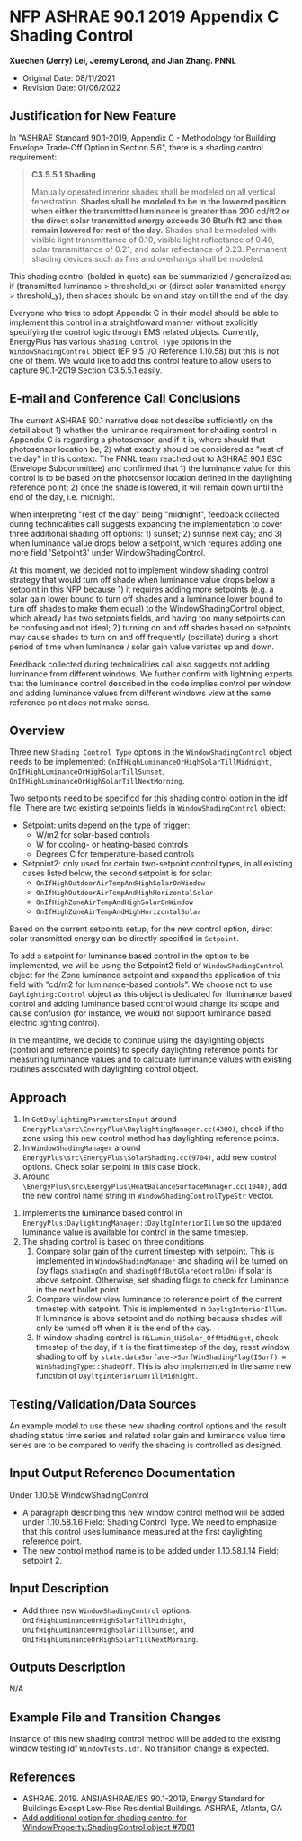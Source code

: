 # NFP ASHRAE 90.1 2019 Appendix C Shading Control

**Xuechen (Jerry) Lei, Jeremy Lerond, and Jian Zhang. PNNL**

- Original Date: 08/11/2021
- Revision Date: 01/06/2022

## Justification for New Feature

In "ASHRAE Standard 90.1-2019, Appendix C - Methodology for Building Envelope Trade-Off Option in Section 5.6", there is a shading control requirement:

> **C3.5.5.1 Shading**
>
> Manually operated interior shades shall be modeled on all vertical fenestration. **Shades shall be modeled to be in the lowered position when either the transmitted luminance is greater than 200 cd/ft2 or the direct solar transmitted energy exceeds 30 Btu/h·ft2 and then remain lowered for rest of the day.** Shades shall be modeled with visible light transmittance of 0.10, visible light reflectance of 0.40, solar transmittance of 0.21, and solar reflectance of 0.23. Permanent shading devices such as fins and overhangs shall be modeled.

This shading control (bolded in quote) can be summarizied / generalized as: if (transmitted luminance > threshold_x) or (direct solar transmitted energy > threshold_y), then shades should be on and stay on till the end of the day.

Everyone who tries to adopt Appendix C in their model should be able to implement this control in a straightfoward manner without explicitly specifying the control logic through EMS related objects. Currently, EnergyPlus has various `Shading Control Type` options in the `WindowShadingControl` object (EP 9.5 I/O Reference 1.10.58) but this is not one of them. We would like to add this control feature to allow users to capture 90.1-2019 Section C3.5.5.1 easily.

## E-mail and Conference Call Conclusions

The current ASHRAE 90.1 narrative does not descibe sufficiently on the detail about 1) whether the luminance requirement for shading control in Appendix C is regarding a photosensor, and if it is, where should that photosensor location be; 2) what exactly should be considered as "rest of the day" in this context. The PNNL team reached out to ASHRAE 90.1 ESC (Envelope Subcommittee) and confirmed that 1) the luminance value for this control is to be based on the photosensor location defined in the daylighting reference point; 2) once the shade is lowered, it will remain down until the end of the day, i.e. midnight.

When interpreting "rest of the day" being "midnight", feedback collected during technicalities call suggests expanding the implementation to cover three additional shading off options: 1) sunset; 2) sunrise next day; and 3) when luminance value drops below a setpoint, which requires adding one more field 'Setpoint3' under WindowShadingControl. 

<!-- **The rest of this document describes the case of adding one new windows shading control option which accounts for the control option of shading off by midnight, other control options will be implemented in similar ways.** -->

At this moment, we decided not to implement window shading control strategy that would turn off shade when luminance value drops below a setpoint in this NFP because 1) it requires adding more setpoints (e.g. a solar gain lower bound to turn off shades and a luminance lower bound to turn off shades to make them equal) to the WindowShadingControl object, which already has two setpoints fields, and having too many setpoints can be confusing and not ideal; 2) turning on and off shades based on setpoints may cause shades to turn on and off frequently (oscillate) during a short period of time when luminance / solar gain value variates up and down.

Feedback collected during technicalities call also suggests not adding luminance from different windows. We further confirm with lightning experts that the luminance control described in the code implies control per window and adding luminance values from different windows view at the same reference point does not make sense.

## Overview

Three new `Shading Control Type` options in the `WindowShadingControl` object needs to be implemented: `OnIfHighLuminanceOrHighSolarTillMidnight`, `OnIfHighLuminanceOrHighSolarTillSunset`, `OnIfHighLuminanceOrHighSolarTillNextMorning`.

Two setpoints need to be specificd for this shading control option in the idf file. There are two existing setpoints fields in `WindowShadingControl` object:

- Setpoint: units depend on the type of trigger:
  - W/m2 for solar-based controls
  - W for cooling- or heating-based controls
  - Degrees C for temperature-based controls
- Setpoint2: only used for certain two-setpoint control types, in all existing cases listed below, the second setpoint is for solar:
  - `OnIfHighOutdoorAirTempAndHighSolarOnWindow`
  - `OnIfHighOutdoorAirTempAndHighHorizontalSolar`
  - `OnIfHighZoneAirTempAndHighSolarOnWindow`
  - `OnIfHighZoneAirTempAndHighHorizontalSolar`

Based on the current setpoints setup, for the new control option, direct solar transmitted energy can be directly specified in `Setpoint`.

To add a setpoint for luminance based control in the option to be implemented, we will be using the Setpoint2 field of `WindowShadingControl` object for the Zone luminance setpoint and expand the application of this field with "cd/m2 for luminance-based controls". We choose not to use `Daylighting:Control` object as this object is dedicated for illuminance based control and adding luminance based control would change its scope and cause confusion (for instance, we would not support luminance based electric lighting control).

In the meantime, we decide to continue using the daylighting objects (control and reference points) to specify daylighting reference points for measuring luminance values and to calculate luminance values with existing routines associated with daylighting control object.

## Approach

1. In `GetDaylightingParametersInput` around `EnergyPlus\src\EnergyPlus\DaylightingManager.cc(4300)`, check if the zone using this new control method has daylighting reference points.
2. In `WindowShadingManager` around `EnergyPlus\src\EnergyPlus\SolarShading.cc(9704)`, add new control options. Check solar setpoint in this case block.
3. Around `\EnergyPlus\src\EnergyPlus\HeatBalanceSurfaceManager.cc(1040)`, add the new control name string in `WindowShadingControlTypeStr` vector.
<!-- 4. Calculate and report a new output variable of `Daylighting Reference Point {} Luminance` in `EnergyPlus::DaylightingManager::DayltgInteriorIllum`, which is the sum of all window view luminance for a reference point. -->
1. Implements the luminance based control in `EnergyPlus:DaylightingManager::DayltgInteriorIllum` so the updated luminance value is available for control in the same timestep.
2. The shading control is based on three conditions
   1. Compare solar gain of the current timestep with setpoint. This is implemented in `WindowShadingManager` and shading will be turned on (by flags `shadingOn` and `shadingOffButGlareControlOn`) if solar is above setpoint. Otherwise, set shading flags to check for luminance in the next bullet point.
   2. Compare window view luminance to reference point of the current timestep with setpoint. This is implemented in `DayltgInteriorIllum`. If luminance is above setpoint and  do nothing because shades will only be turned off when it is the end of the day.
   3. If window shading control is `HiLumin_HiSolar_OffMidNight`, check timestep of the day, if it is the first timestep of the day, reset window shading to off by `state.dataSurface->SurfWinShadingFlag(ISurf) = WinShadingType::ShadeOff`. This is also implemented in the same new function of `DayltgInteriorLumTillMidnight`.

## Testing/Validation/Data Sources

An example model to use these new shading control options and the result shading status time series and related solar gain and luminance value time series are to be compared to verify the shading is controlled as designed.

## Input Output Reference Documentation

Under 1.10.58 WindowShadingControl

- A paragraph describing this new window control method will be added under 1.10.58.1.6 Field: Shading Control Type. We need to emphasize that this control uses luminance measured at the first daylighting reference point.
- The new control method name is to be added under 1.10.58.1.14 Field: setpoint 2.

## Input Description

- Add three new `WindowShadingControl` options: `OnIfHighLuminanceOrHighSolarTillMidnight`, `OnIfHighLuminanceOrHighSolarTillSunset`, and `OnIfHighLuminanceOrHighSolarTillNextMorning`.

## Outputs Description

N/A

## Example File and Transition Changes

Instance of this new shading control method will be added to the existing window testing idf `WindowTests.idf`. No transition change is expected.

## References

- ASHRAE. 2019. ANSI/ASHRAE/IES 90.1-2019, Energy Standard for Buildings Except Low-Rise
  Residential Buildings. ASHRAE, Atlanta, GA
- [Add additional option for shading control for WindowProperty:ShadingControl object #7081](https://github.com/NREL/EnergyPlus/issues/7081)
